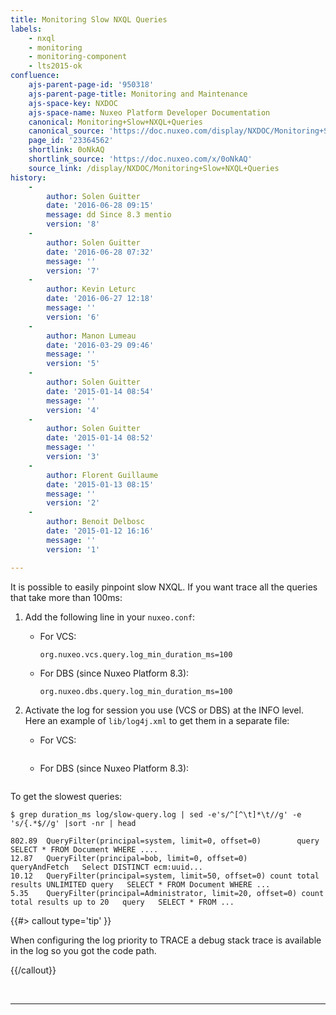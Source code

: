 ```yaml
---
title: Monitoring Slow NXQL Queries
labels:
    - nxql
    - monitoring
    - monitoring-component
    - lts2015-ok
confluence:
    ajs-parent-page-id: '950318'
    ajs-parent-page-title: Monitoring and Maintenance
    ajs-space-key: NXDOC
    ajs-space-name: Nuxeo Platform Developer Documentation
    canonical: Monitoring+Slow+NXQL+Queries
    canonical_source: 'https://doc.nuxeo.com/display/NXDOC/Monitoring+Slow+NXQL+Queries'
    page_id: '23364562'
    shortlink: 0oNkAQ
    shortlink_source: 'https://doc.nuxeo.com/x/0oNkAQ'
    source_link: /display/NXDOC/Monitoring+Slow+NXQL+Queries
history:
    - 
        author: Solen Guitter
        date: '2016-06-28 09:15'
        message: dd Since 8.3 mentio
        version: '8'
    - 
        author: Solen Guitter
        date: '2016-06-28 07:32'
        message: ''
        version: '7'
    - 
        author: Kevin Leturc
        date: '2016-06-27 12:18'
        message: ''
        version: '6'
    - 
        author: Manon Lumeau
        date: '2016-03-29 09:46'
        message: ''
        version: '5'
    - 
        author: Solen Guitter
        date: '2015-01-14 08:54'
        message: ''
        version: '4'
    - 
        author: Solen Guitter
        date: '2015-01-14 08:52'
        message: ''
        version: '3'
    - 
        author: Florent Guillaume
        date: '2015-01-13 08:15'
        message: ''
        version: '2'
    - 
        author: Benoit Delbosc
        date: '2015-01-12 16:16'
        message: ''
        version: '1'

---
```

It is possible to easily pinpoint slow NXQL. If you want trace all the queries that take more than 100ms:

1.  Add the following line in your `nuxeo.conf`:

    *   For VCS:

        ```
        org.nuxeo.vcs.query.log_min_duration_ms=100

        ```

    *   For DBS (since Nuxeo Platform 8.3):&nbsp;

        ```
        org.nuxeo.dbs.query.log_min_duration_ms=100

        ```

2.  Activate the log for session you use (VCS or DBS)&nbsp;at the INFO level.
    Here an example of `lib/log4j.xml` to get them in a separate file:

    *   For VCS:

        ```

        ```

    *   For DBS (since Nuxeo Platform 8.3):

        ```

        ```

To get the slowest queries:

```
$ grep duration_ms log/slow-query.log | sed -e's/^[^\t]*\t//g' -e 's/{.*$//g' |sort -nr | head

802.89  QueryFilter(principal=system, limit=0, offset=0)        query   SELECT * FROM Document WHERE ....
12.87   QueryFilter(principal=bob, limit=0, offset=0)        queryAndFetch   Select DISTINCT ecm:uuid...
10.12   QueryFilter(principal=system, limit=50, offset=0) count total results UNLIMITED query   SELECT * FROM Document WHERE ...
5.35    QueryFilter(principal=Administrator, limit=20, offset=0) count total results up to 20   query   SELECT * FROM ...

```

{{#> callout type='tip' }}

When configuring the log priority to TRACE a debug stack trace is available in the log so you got the code path.

{{/callout}}

&nbsp;

* * *